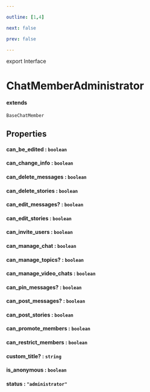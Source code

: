 ```yaml
---

outline: [1,4]

next: false

prev: false

---
```


export Interface
# ChatMemberAdministrator
#### extends
 `BaseChatMember`

## Properties

#### can_be_edited : `boolean`

#### can_change_info : `boolean`

#### can_delete_messages : `boolean`

#### can_delete_stories : `boolean`

#### can_edit_messages? : `boolean`

#### can_edit_stories : `boolean`

#### can_invite_users : `boolean`

#### can_manage_chat : `boolean`

#### can_manage_topics? : `boolean`

#### can_manage_video_chats : `boolean`

#### can_pin_messages? : `boolean`

#### can_post_messages? : `boolean`

#### can_post_stories : `boolean`

#### can_promote_members : `boolean`

#### can_restrict_members : `boolean`

#### custom_title? : `string`

#### is_anonymous : `boolean`

#### status : `"administrator"`

